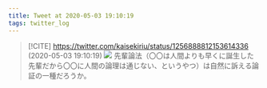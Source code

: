 ```yaml
---
title: Tweet at 2020-05-03 19:10:19
tags: twitter_log
---
```


> [!CITE] https://twitter.com/kaisekiriu/status/1256888812153614336 (2020-05-03 19:10:19)
> ![](https://twitter.com/kaisekiriu/status/1256888812153614336)
> 先輩論法（〇〇は人間よりも早くに誕生した先輩だから〇〇に人間の論理は通じない、というやつ）は自然に訴える論証の一種だろうか。
